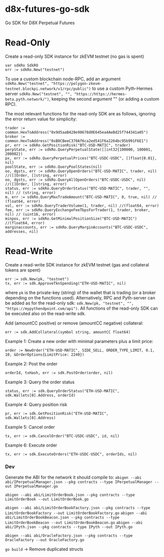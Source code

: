 # d8x-futures-go-sdk

Go SDK for D8X Perpetual Futures

# Read-Only

Create a read-only SDK instance for zkEVM testnet (no gas is spent)
```
var sdkRo SdkRO
err := sdkRo.New("testnet")
```
To use a custom blockchain node-RPC, add an argument `sdkRo.New("testnet", "https://polygon-zkevm-testnet.blockpi.network/v1/rpc/public")` 
to use a custom Pyth-Hermes server  `sdkRo.New("testnet", "", "https://https://hermes-beta.pyth.network/")`, keeping the second argument "" 
(or adding a custom RPC).

The most relevant functions for the read-only SDK are as follows, ignoring the error return value for simplicity:
```
trader := common.HexToAddress("0x9d5aaB428e98678d0E645ea4AeBd25f744341a05")
broker := common.HexToAddress("0xB0CBeeC370Af6ca2ed541F6a2264bc95b991F6E1")
pr, err := sdkRo.GetPositionRisk("BTC-USD-MATIC", trader)
perpState, err := sdkRo.QueryPerpetualState([]int32{100000, 100001, 200002})
px, err := sdkRo.QueryPerpetualPrices("BTC-USDC-USDC", []float{0.01}, nil)
poolState, err := sdkRo.QueryPoolStates(nil)
oo, dgsts, err := sdkRo.QueryOpenOrders("BTC-USD-MATIC", trader, nil) //([]Order, []string, error)
oo, dgsts, err := sdkRo.QueryAllOpenOrders("BTC-USDC-USDC", nil) //([]Order, []string, error)
status, err := sdkRo.QueryOrderStatus("BTC-USD-MATIC", trader, "", nil) // (string, error)
m, err := sdkRo.QueryMaxTradeAmount("BTC-USD-MATIC", 0, true, nil) // (float64, error)
vol, err := sdkRo.QueryTraderVolume(1, trader, nil) //(float64, error)
fee, err := sdkRo.QueryExchangeFeeTbpsForTrader(1, trader, broker, nil) // (uint16, error)
minpos, err := sdkRo.GetMinimalPositionSize("BTC-USD-MATIC") //(float64, error)
marginaccounts, err := sdkRo.QueryMarginAccounts("BTC-USDC-USDC", addresses, nil)
```
# Read-Write
Create a read-write SDK instance for zkEVM testnet (gas and collateral tokens are spent)
```
err := sdk.New(pk, "testnet")
tx, err := sdk.ApproveTknSpending("ETH-USD-MATIC", nil)
```
where `pk` is the private-key (string) of the wallet that is trading (or a broker depending on the functions used). Alternatively,
RPC and Pyth-server can be added as for the read-only sdk: `sdk.New(pk, "testnet", "", "https://mypythendpoint.com/api")`. All functions of the read-only SDK can be executed also on the read-write sdk.

Add (amountCC positive) or remove (amountCC negative) collateral:
```
err := sdk.AddCollateral(symbol string, amountCC float64) 
```

Example 1: Create a new order with minimal parameters plus a limit price:
```
order := NewOrder("ETH-USD-MATIC", SIDE_SELL, ORDER_TYPE_LIMIT, 0.1, 10, &OrderOptions{LimitPrice: 2240})
```

Example 2: Post the order
```
orderId, txHash, err := sdk.PostOrder(order, nil)
```
Example 3: Query the order status
```
status, err := sdk.QueryOrderStatus("ETH-USD-MATIC", sdk.Wallets[0].Address, orderId)
```
Example 4: Query position risk
```
pr, err := sdk.GetPositionRisk("ETH-USD-MATIC", sdk.Wallets[0].Address)
```
Example 5: Cancel order

```
tx, err := sdk.CancelOrder("BTC-USDC-USDC", id, nil)
```
Example 6: Execute order

```
tx, err := sdk.ExecuteOrders("ETH-USDC-USDC", orderIds, nil)
```

### Dev
Generate the ABI for the network it should compile to:
`abigen --abi abi/IPerpetualManager.json --pkg contracts --type IPerpetualManager --out IPerpetualManager.go`

`abigen --abi abi/LimitOrderBook.json --pkg contracts --type LimitOrderBook --out LimitOrderBook.go`

`abigen --abi abi/LimitOrderBookFactory.json --pkg contracts --type LimitOrderBookFactory --out LimitOrderBookFactory.go`
`abigen --abi abi/LimitOrderBookBeacon.json --pkg contracts --type LimitOrderBookBeacon --out LimitOrderBookBeacon.go`
`abigen --abi abi/IPyth.json --pkg contracts --type IPyth --out IPyth.go`

`abigen --abi abi/OracleFactory.json --pkg contracts --type OracleFactory --out OracleFactory.go`

`go build` -> Remove duplicated structs

